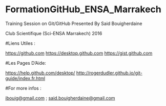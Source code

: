 # FormationGitHub_ENSA_Marrakech
Training Session on Git/GitHub Presented By Said Bouigherdaine

Club Scientifique (Sci-ENSA Marrakech) 2016

#Liens Utiles :

https://github.com
https://desktop.github.com
https://gist.github.com

#Les Pages D’Aide:

https://help.github.com/desktop/
http://rogerdudler.github.io/git-guide/index.fr.html

#For more infos :

ibouig@gmail.com ; said.bouigherdaine@gmail.com

